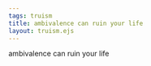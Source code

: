 ```yaml
---
tags: truism
title: ambivalence can ruin your life
layout: truism.ejs
---
```


ambivalence can ruin your life